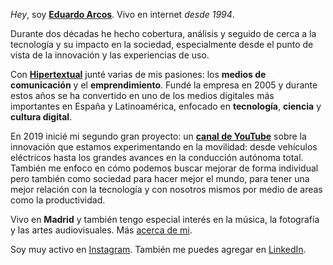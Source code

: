 *Hey*, soy **[Eduardo Arcos](/bio)**. Vivo en internet <cite title="Ya estoy viejo">desde 1994</cite>.

Durante dos décadas he hecho cobertura, análisis y seguido de cerca a la tecnología y su impacto en la sociedad, especialmente desde el punto de vista de la innovación y las experiencias de uso.

Con **[Hipertextual](//hipertextual.com)** junté varias de mis pasiones: los **medios de comunicación** y el **emprendimiento**. Fundé la empresa en 2005 y durante estos años se ha convertido en uno de los medios digitales más importantes en España y Latinoamérica, enfocado en **tecnología**, **ciencia** y **cultura digital**.

En 2019 inicié mi segundo gran proyecto: un **[canal de YouTube](//youtube.com/earcos)** sobre la innovación que estamos experimentando en la movilidad: desde vehículos eléctricos hasta los grandes avances en la conducción autónoma total. También me enfoco en cómo podemos buscar mejorar de forma individual pero también como sociedad para hacer mejor el mundo, para tener una mejor relación con la tecnología y con nosotros mismos por medio de areas como la productividad.

Vivo en **Madrid** y también tengo especial interés en la música, la fotografía y las artes audiovisuales. Más [acerca de mi](/bio).

Soy muy activo en [Instagram](//instagram.com/earcos). También me puedes agregar en [LinkedIn](//linkedin.com/in/earcos).